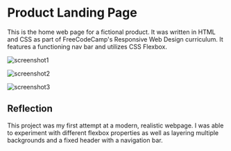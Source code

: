 # Product Landing Page

This is the home web page for a fictional product. It was written in HTML and CSS as part of FreeCodeCamp's Responsive Web Design curriculum. It features a functioning nav bar and utilizes CSS Flexbox.

![screenshot1](https://imgur.com/tOe52n8.png)

![screenshot2](https://imgur.com/2NrYsoz.png)

![screenshot3](https://imgur.com/jfS284y.png)

## Reflection

This project was my first attempt at a modern, realistic webpage. I was able to experiment with different flexbox properties as well as layering multiple backgrounds and a fixed header with a navigation bar.
